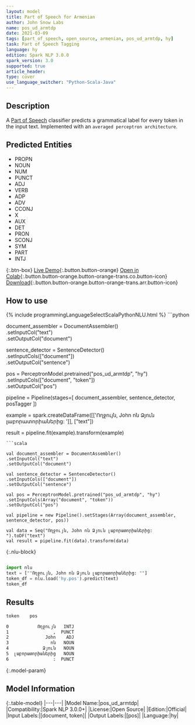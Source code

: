 ```yaml
---
layout: model
title: Part of Speech for Armenian
author: John Snow Labs
name: pos_ud_armtdp
date: 2021-03-09
tags: [part_of_speech, open_source, armenian, pos_ud_armtdp, hy]
task: Part of Speech Tagging
language: hy
edition: Spark NLP 3.0.0
spark_version: 3.0
supported: true
article_header:
type: cover
use_language_switcher: "Python-Scala-Java"
---
```


## Description

A [Part of Speech](https://en.wikipedia.org/wiki/Part_of_speech) classifier predicts a grammatical label for every token in the input text. Implemented with an `averaged perceptron architecture`.

## Predicted Entities

- PROPN
- NOUN
- NUM
- PUNCT
- ADJ
- VERB
- ADP
- ADV
- CCONJ
- X
- AUX
- DET
- PRON
- SCONJ
- SYM
- PART
- INTJ

{:.btn-box}
[Live Demo](https://demo.johnsnowlabs.com/public/GRAMMAR_EN/){:.button.button-orange}
[Open in Colab](https://colab.research.google.com/github/JohnSnowLabs/spark-nlp-workshop/blob/master/tutorials/streamlit_notebooks/GRAMMAR_EN.ipynb){:.button.button-orange.button-orange-trans.co.button-icon}
[Download](https://s3.amazonaws.com/auxdata.johnsnowlabs.com/public/models/pos_ud_armtdp_hy_3.0.0_3.0_1615292139311.zip){:.button.button-orange.button-orange-trans.arr.button-icon}

## How to use



<div class="tabs-box" markdown="1">
{% include programmingLanguageSelectScalaPythonNLU.html %}
```python

document_assembler = DocumentAssembler() \
.setInputCol("text") \
.setOutputCol("document")

sentence_detector = SentenceDetector() \
.setInputCols(["document"]) \
.setOutputCol("sentence")

pos = PerceptronModel.pretrained("pos_ud_armtdp", "hy") \
.setInputCols(["document", "token"]) \
.setOutputCol("pos")

pipeline = Pipeline(stages=[
document_assembler,
sentence_detector,
posTagger
])

example = spark.createDataFrame([['Ողջույն, John ոն Ձյուն լաբորատորիաներից: ']], ["text"])

result = pipeline.fit(example).transform(example)


```
```scala

val document_assembler = DocumentAssembler()
.setInputCol("text")
.setOutputCol("document")

val sentence_detector = SentenceDetector()
.setInputCols(["document"])
.setOutputCol("sentence")

val pos = PerceptronModel.pretrained("pos_ud_armtdp", "hy")
.setInputCols(Array("document", "token"))
.setOutputCol("pos")

val pipeline = new Pipeline().setStages(Array(document_assembler, sentence_detector, pos))

val data = Seq("Ողջույն, John ոն Ձյուն լաբորատորիաներից: ").toDF("text")
val result = pipeline.fit(data).transform(data)

```

{:.nlu-block}
```python

import nlu
text = [""Ողջույն, John ոն Ձյուն լաբորատորիաներից: ""]
token_df = nlu.load('hy.pos').predict(text)
token_df

```
</div>

## Results

```bash
token    pos

0           Ողջույն   INTJ
1                 ,  PUNCT
2              John    ADJ
3                ոն   NOUN
4             Ձյուն   NOUN
5  լաբորատորիաներից   NOUN
6                 :  PUNCT
```

{:.model-param}
## Model Information

{:.table-model}
|---|---|
|Model Name:|pos_ud_armtdp|
|Compatibility:|Spark NLP 3.0.0+|
|License:|Open Source|
|Edition:|Official|
|Input Labels:|[document, token]|
|Output Labels:|[pos]|
|Language:|hy|